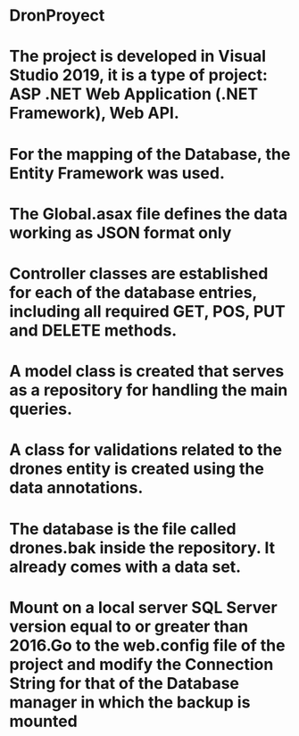 # DronProyect
# The project is developed in Visual Studio 2019, it is a type of project: ASP .NET Web Application (.NET Framework), Web API.
# For the mapping of the Database, the Entity Framework was used.
# The Global.asax file defines the data working as JSON format only
# Controller classes are established for each of the database entries, including all required GET, POS, PUT and DELETE methods.
# A model class is created that serves as a repository for handling the main queries.
# A class for validations related to the drones entity is created using the data annotations.
# The database is the file called drones.bak inside the repository. It already comes with a data set.
# Mount on a local server SQL Server version equal to or greater than 2016.Go to the web.config file of the project and modify the Connection String for that of the Database manager in which the backup is mounted

